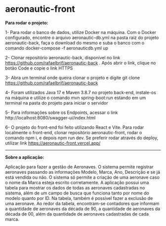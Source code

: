 # aeronautic-front

**Para rodar o projeto:**

1- Para rodar o banco de dados, utilize Docker na máquina. Com o Docker configurado, encontre o arquivo aeronautic-db.yml na pasta raiz do projeto aeronautic-back, faça o download do mesmo e suba o banco com o comando docker-compose -f aeronauticdb.yml up

2- Clonar repositório aeronautic-back, disponível no link https://github.com/rafaelbrjf/aeronautic-back . Após abrir o link, clique no botão Code e copie o link HTTPS

3- Abra um terminal onde queira clonar o projeto e digite git clone https://github.com/rafaelbrjf/aeronautic-back

4- Foram utilizados Java 17 e Maven 3.8.7 no projeto back-end, instale-os na máquina e utilize o comando mvn spring-boot:run estando em um terminal na pasta do projeto para iniciar o servidor

5- Para informações sobre os Endpoints, acessar o link http://localhost:8080/swagger-ui/index.html 

6- O projeto do front-end foi feito utilizando React e Vite. Para rodar localmente o front-end, clonar repositório aeronautic-front, rodar o comando npm i, e depois npm run dev. Se preferir rodar através do deploy, utilizar link https://aeronautic-front.vercel.app/ 

__________________________________________________________________________________________________________________________________

**Sobre a aplicação:**

  Aplicação para fazer a gestão de Aeronaves. O sistema permite registrar aeronaves passando as informações Modelo, Marca, Ano, Descrição e se já está vendida ou não. O sistema só permite a criação de uma aeronave caso o nome da Marca esteja escrito corretamente. A aplicação possui uma tabela para mostrar os dados de todas as aeronaves cadastradas no sistema, além de um campo de busca que funciona tanto por nome do modelo quanto por ID. Na tabela, também é possível fazer a exclusão de uma aeronave. Ao redor da tabela, encontram-se contadores que informam a quantidade de aeronaves da década de 90, a quantidade de aeronaves da década de 00, além da quantidade de aeronaves cadastradas de cada marca. 
